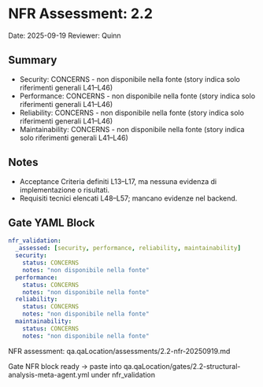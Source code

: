 # NFR Assessment: 2.2

Date: 2025-09-19
Reviewer: Quinn

## Summary
- Security: CONCERNS - non disponibile nella fonte (story indica solo riferimenti generali L41–L46)
- Performance: CONCERNS - non disponibile nella fonte (story indica solo riferimenti generali L41–L46)
- Reliability: CONCERNS - non disponibile nella fonte (story indica solo riferimenti generali L41–L46)
- Maintainability: CONCERNS - non disponibile nella fonte (story indica solo riferimenti generali L41–L46)

## Notes
- Acceptance Criteria definiti L13–L17, ma nessuna evidenza di implementazione o risultati.
- Requisiti tecnici elencati L48–L57; mancano evidenze nel backend.

## Gate YAML Block

```yaml
nfr_validation:
  _assessed: [security, performance, reliability, maintainability]
  security:
    status: CONCERNS
    notes: "non disponibile nella fonte"
  performance:
    status: CONCERNS
    notes: "non disponibile nella fonte"
  reliability:
    status: CONCERNS
    notes: "non disponibile nella fonte"
  maintainability:
    status: CONCERNS
    notes: "non disponibile nella fonte"
```

NFR assessment: qa.qaLocation/assessments/2.2-nfr-20250919.md

Gate NFR block ready → paste into qa.qaLocation/gates/2.2-structural-analysis-meta-agent.yml under nfr_validation
